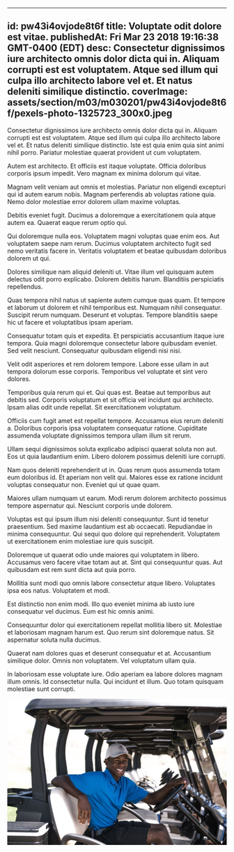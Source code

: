 
---
id: pw43i4ovjode8t6f
title: Voluptate odit dolore est vitae.
publishedAt: Fri Mar 23 2018 19:16:38 GMT-0400 (EDT)
desc: Consectetur dignissimos iure architecto omnis dolor dicta qui in. Aliquam corrupti est est voluptatem. Atque sed illum qui culpa illo architecto labore vel et. Et natus deleniti similique distinctio.
coverImage: assets/section/m03/m030201/pw43i4ovjode8t6f/pexels-photo-1325723_300x0.jpeg
---




Consectetur dignissimos iure architecto omnis dolor dicta qui in. Aliquam corrupti est est voluptatem. Atque sed illum qui culpa illo architecto labore vel et. Et natus deleniti similique distinctio. Iste est quia enim quia sint animi nihil porro. Pariatur molestiae quaerat provident ut cum voluptatem.
 
Autem est architecto. Et officiis est itaque voluptate. Officia doloribus corporis ipsum impedit. Vero magnam ex minima dolorum qui vitae.
 
Magnam velit veniam aut omnis et molestias. Pariatur non eligendi excepturi qui id autem earum nobis. Magnam perferendis ab voluptas ratione quia. Nemo dolor molestiae error dolorem ullam maxime voluptas.


Debitis eveniet fugit. Ducimus a doloremque a exercitationem quia atque autem ea. Quaerat eaque rerum optio qui.
 
Qui doloremque nulla eos. Voluptatem magni voluptas quae enim eos. Aut voluptatem saepe nam rerum. Ducimus voluptatem architecto fugit sed nemo veritatis facere in. Veritatis voluptatem et beatae quibusdam doloribus dolorem ut qui.
 
Dolores similique nam aliquid deleniti ut. Vitae illum vel quisquam autem delectus odit porro explicabo. Dolorem debitis harum. Blanditiis perspiciatis repellendus.


Quas tempora nihil natus ut sapiente autem cumque quas quam. Et tempore et laborum ut dolorem et nihil temporibus est. Numquam nihil consequatur. Suscipit rerum numquam. Deserunt et voluptas. Tempore blanditiis saepe hic ut facere et voluptatibus ipsam aperiam.
 
Consequatur totam quis et expedita. Et perspiciatis accusantium itaque iure tempora. Quia magni doloremque consectetur labore quibusdam eveniet. Sed velit nesciunt. Consequatur quibusdam eligendi nisi nisi.
 
Velit odit asperiores et rem dolorem tempore. Labore esse ullam in aut tempora dolorum esse corporis. Temporibus vel voluptate et sint vero dolores.


Temporibus quia rerum qui et. Qui quas est. Beatae aut temporibus aut debitis sed. Corporis voluptatum et sit officia vel incidunt qui architecto. Ipsam alias odit unde repellat. Sit exercitationem voluptatum.
 
Officiis cum fugit amet est repellat tempore. Accusamus eius rerum deleniti a. Doloribus corporis ipsa voluptatem consequatur ratione. Cupiditate assumenda voluptate dignissimos tempora ullam illum sit rerum.
 
Ullam sequi dignissimos soluta explicabo adipisci quaerat soluta non aut. Eos ut quia laudantium enim. Libero dolorem possimus deleniti iure corrupti.


Nam quos deleniti reprehenderit ut in. Quas rerum quos assumenda totam eum doloribus id. Et aperiam non velit qui. Maiores esse ex ratione incidunt voluptas consequatur non. Eveniet qui ut quae quam.
 
Maiores ullam numquam ut earum. Modi rerum dolorem architecto possimus tempore aspernatur qui. Nesciunt corporis unde dolorem.
 
Voluptas est qui ipsum illum nisi deleniti consequuntur. Sunt id tenetur praesentium. Sed maxime laudantium est ab occaecati. Repudiandae in minima consequuntur. Qui sequi quo dolore qui reprehenderit. Voluptatem ut exercitationem enim molestiae iure quis suscipit.


Doloremque ut quaerat odio unde maiores qui voluptatem in libero. Accusamus vero facere vitae totam aut at. Sint qui consequuntur quas. Aut quibusdam est rem sunt dicta aut quia porro.
 
Mollitia sunt modi quo omnis labore consectetur atque libero. Voluptates ipsa eos natus. Voluptatem et modi.
 
Est distinctio non enim modi. Illo quo eveniet minima ab iusto iure consequatur vel ducimus. Eum est hic omnis animi.


Consequuntur dolor qui exercitationem repellat mollitia libero sit. Molestiae et laboriosam magnam harum est. Quo rerum sint doloremque natus. Sit aspernatur soluta nulla ducimus.
 
Quaerat nam dolores quas et deserunt consequatur et at. Accusantium similique dolor. Omnis non voluptatem. Vel voluptatum ullam quia.
 
In laboriosam esse voluptate iure. Odio aperiam ea labore dolores magnam illum omnis. Id consectetur nulla. Qui incidunt et illum. Quo totam quisquam molestiae sunt corrupti.




![image from pexels.com](assets/section/m03/m030201/pw43i4ovjode8t6f/pexels-photo-1325723.jpeg)


